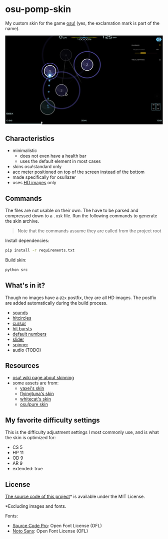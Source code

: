 # osu-pomp-skin

My custom skin for the game [osu!](https://github.com/ppy/osu) (yes, the exclamation mark is part of the name).

![screenshot](./.repo/screenshot.png)

## Characteristics

- minimalistic
  - does not even have a health bar
  - uses the default element in most cases
- skins osu!standard only
- acc meter positioned on top of the screen instead of the bottom
- made specifically for osu!lazer
- uses [HD images](https://github.com/ppy/osu-wiki/blob/master/wiki/Skinning/FAQ/en.md#hd-images) only

## Commands

The files are not usable on their own.
The have to be parsed and compressed down to a `.osk` file.
Run the following commands to generate the skin archive.

> Note that the commands assume they are called from the project root

Install dependencies:

```bash
pip install -r requirements.txt
```

Build skin:

```bash
python src
```

## What's in it?

Though no images have a `@2x` postfix, they are all HD images. The postfix are added automatically during the build process.

- [sounds](https://github.com/ppy/osu-wiki/blob/master/wiki/Skinning/Sounds/en.md)
- [hitcircles](https://github.com/ppy/osu-wiki/blob/master/wiki/Skinning/osu!/en.md#hit-circles)
- [cursor](https://github.com/ppy/osu-wiki/blob/master/wiki/Skinning/Interface/en.md#cursor)
- [hit bursts](https://github.com/ppy/osu-wiki/blob/master/wiki/Skinning/Interface/en.md#hit-bursts)
- [default numbers](https://github.com/ppy/osu-wiki/blob/master/wiki/Skinning/osu!/en.md#default-numbers)
- [slider](https://github.com/ppy/osu-wiki/blob/master/wiki/Skinning/osu!/en.md#slider)
- [spinner](https://github.com/ppy/osu-wiki/blob/master/wiki/Skinning/osu!/en.md#spinner)
- audio (TODO)

## Resources

- [osu! wiki page about skinning](https://osu.ppy.sh/wiki/en/Skinning)
- some assets are from:
  - [vaxei's skin](https://drive.google.com/file/d/1JRDbxtEVFYMgt9ls4rvIRs2v0IfBddFO/view)
  - [flyingtuna's skin](https://drive.google.com/file/d/1SVtUUvo4o2DUwQ1Pf2Xb0v4eDblvvovq/view)
  - [whitecat's skin](https://drive.google.com/file/d/1A9Ktx7MY-UP5iOGTTHsyQP622zDOKqfe/view)
  - [osu!pure skin](https://www.reddit.com/r/OsuSkins/comments/kzv7s4/osupure_169_hdsd_osustandard)

## My favorite difficulty settings

This is the difficulty adjustment settings I most commonly use, and is what the skin is optimized for:

- CS 5
- HP 11
- OD 9
- AR 9
- extended: true

## License

<ins>The source code of this project</ins>\* is available under the MIT License.

\*Excluding images and fonts.

Fonts:

- [Source Code Pro](https://fonts.google.com/specimen/Source+Code+Pro): Open Font License (OFL)
- [Noto Sans](https://fonts.google.com/noto/specimen/Noto+Sans): Open Font License (OFL)
